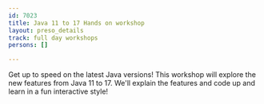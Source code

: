 ```yaml
---
id: 7023
title: Java 11 to 17 Hands on workshop
layout: preso_details
track: full day workshops
persons: []

---
```

Get up to speed on the latest Java versions! This workshop will explore the new features from Java 11 to 17. We'll explain the features and code up and learn in a fun interactive style!